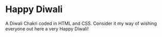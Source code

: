 # Happy Diwali
A Diwali Chakri coded in HTML and CSS. Consider it my way of wishing everyone out here a very Happy Diwali!

